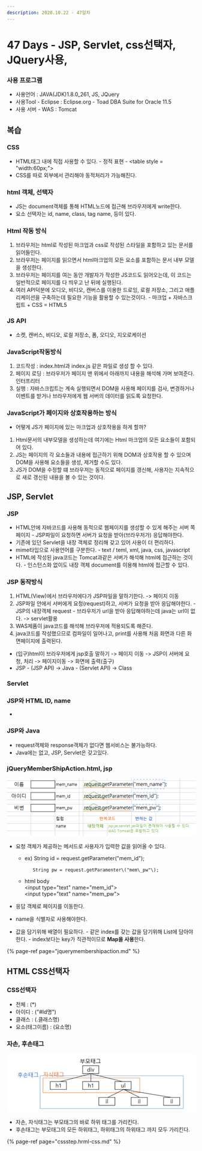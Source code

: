 ```yaml
---
description: 2020.10.22 - 47일차
---
```


# 47 Days - JSP, Servlet, css선택자, JQuery사용,

### 사용 프로그램

* 사용언어 : JAVA\(JDK\)1.8.0\_261, JS, JQuery
* 사용Tool  - Eclipse : Eclipse.org - Toad DBA Suite for Oracle 11.5
* 사용 서버 - WAS : Tomcat

## 복습

### CSS

* HTML태그 내에 직접 사용할 수 있다. - 정적 표현 - &lt;table style = "width:60px;"&gt;
* CSS를 따로 외부에서 관리해야 동적처리가 가능해진다.

### html 객체, 선택자

* JS는 document객체를 통해 HTML노드에 접근해 브라우저에게 write한다.
* 요소 선택자는 id, name, class, tag name, 등이 있다.

### Html 작동 방식

1. 브라우저는 html로 작성된 마크업과 css로 작성된 스타일을 포함하고 있는 문서를 읽어들인다.
2. 브라우저는 페이지를 읽으면서 html마크업의 모든 요소를 포함하는 문서 내부 모델을 생성한다.
3. 브라우저는 페이지를 여는 동안 개발자가 작성한 JS코드도 읽어오는데, 이 코드는 일반적으로 페이지를 다 띄우고 난 뒤에 실행된다.
4. 여러 API덕분에 오디오, 비디오, 캔버스를 이용한 드로잉, 로컬 저장소, 그리고 애플리케이션을 구축하는데 필요한 기능을 활용할 수 있는것이다. - 마크업 + 자바스크립트 + CSS = HTML5

### JS API

* 소켓, 캔버스, 비디오, 로컬 저장소, 폼, 오디오, 지오로케이션

### JavaScript작동방식

1. 코드작성 : index.html과 index.js 같은 파일로 생성 할 수 있다.
2. 페이지 로딩 : 브라우저가 페이지 맨 위에서 아래까지 내용을 해석해 가며 보여준다. 인터프리터
3. 실행 : 자바스크립트는 계속 실행되면서 DOM을 사용해 페이지를 검사, 변경하거나 이벤트를 받거나 브라우저에게 웹 서버의 데이터를 읽도록 요청한다.

### JavaScript가 페이지와 상호작용하는 방식

* 어떻게 JS가 페이지에 있는 마크업과 상호작용을 하게 할까?

1. Html문서의 내부모델을 생성하는데 여기에는 Html 마크업의 모든 요소들이 포함되어 있다.
2. JS는 페이지의 각 요소들과 내용에 접근하기 위해 DOM과 상호작용 할 수 있으며 DOM을 사용해 요소들을 생성, 제거할 수도 있다.
3. JS가 DOM을 수정할 떄 브라우저는 동적으로 페이지를 갱신해, 사용자는 지속적으로 새로 갱신된 내용을 볼 수 있는 것이다.

## JSP, Servlet

### JSP

* HTML안에 자바코드를 사용해 동적으로 웹페이지를 생성할 수 있게 해주는 서버 쪽 페이지 - JSP파일이 요청하면 서버가 요청을 받아\(브라우저가\) 응답해야한다.
* 기존에 있던 Servlet을 내장 객체로 정리해 갖고 있어 사용이 더 편리하다.
* mime타입으로 사용언어를 구분한다. - text / teml, xml, java, css, javascript
* HTML에 작성된 java코드는 Tomcat과같은 서버가 해석해 html에 접근하는 것이다. - 인스턴스화 없이도 내장 객체 document를 이용해 html에 접근할 수 있다.

### JSP 동작방식

1. HTML\(View\)에서 브라우저에다가 JSP파일을 말하기한다. -&gt; 페이지 이동
2. JSP파일 안에서 서버에게 요청\(request\)하고, 서버가 요청을 받아 응답해야한다. - JSP의 내장객체 request - 브라우저가 url을 받아 응답해야하는데 java는 url이 없다. -&gt; servlet활용
3. WAS제품이 java코드를 해석해 브라우저에 적용되도록 해준다.
4. java코드를 작성했으므로 컴파일이 일어나고, print를 사용해 처음 화면과 다른 화면페이지에 출력된다.

* \(입구\)html이 브라우저에게 jsp호출 말하기 -&gt; 페이지 이동 -&gt; JSP이 서버에 요청, 처리 -&gt; 페이지이동 -&gt; 화면에 출력\(출구\)
* JSP - \(JSP API\) -&gt; Java - \(Servlet API\) -&gt; Class

### Servlet

### JSP와 HTML ID, name

* 
### JSP와 Java

* request객체와 response객체가 없다면 웹서비스는 불가능하다.
* Java에는 없고, JSP, Servlet은 갖고있다.

### jQueryMemberShipAction.html, jsp

![](../../.gitbook/assets/1%20%2841%29.png)

* 요청 객체가 제공하는 메서드로 사용자가 입력한 값을 읽어올 수 있다.  
  - ex\) String id = request.getParameter\("mem\_id"\);

           String pw = request.getParamenter\("mem\_pw"\);  
  - html body   
    &lt;input type="text" name="mem\_id"&gt;  
    &lt;input type="text" name="mem\_pw"&gt;

* 응답 객체로 페이지를 이동한다.
* name을 식별자로 사용해야한다.
* 값을 담기위해 배열이 필요하다. - 같은 index를 갖는 값을 담기위해 List에 담아야한다. - index보다는 key가 직관적이므로 **Map을 사용**한다.

{% page-ref page="jquerymembershipaction.md" %}

## HTML CSS선택자

### CSS선택자

* 전체 : \(\*\)
* 아이디 : \("\#Id명"\)
* 클래스 : \(.클래스명\)
* 요소\(태그이름\) : \(요소명\)

### 자손, 후손태그

![](../../.gitbook/assets/css-.png)

* 자손, 자식태그는 부모태그의 바로 하위 태그를 가리킨다.
* 후손태그는 부모태그의 모든 하위태그, 하위태그의 하위태그 까지 모두 가리킨다.

{% page-ref page="cssstep.hrml-css.md" %}

